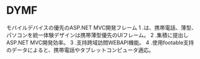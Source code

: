 DYMF
====

モバイルデバイスの優先のASP.NET MVC開発フレーム
1 .は、携帯電話、薄型、パソコンを統一体験デザインは携帯薄型優先のUIフレーム。
2 .集積に提出しASP.NET MVC開発効率。
3 .支持跨域訪問WEBAPI機能。
4 .使用footable支持のデータによると、携帯電話やタブレットコンピュータ適応。
